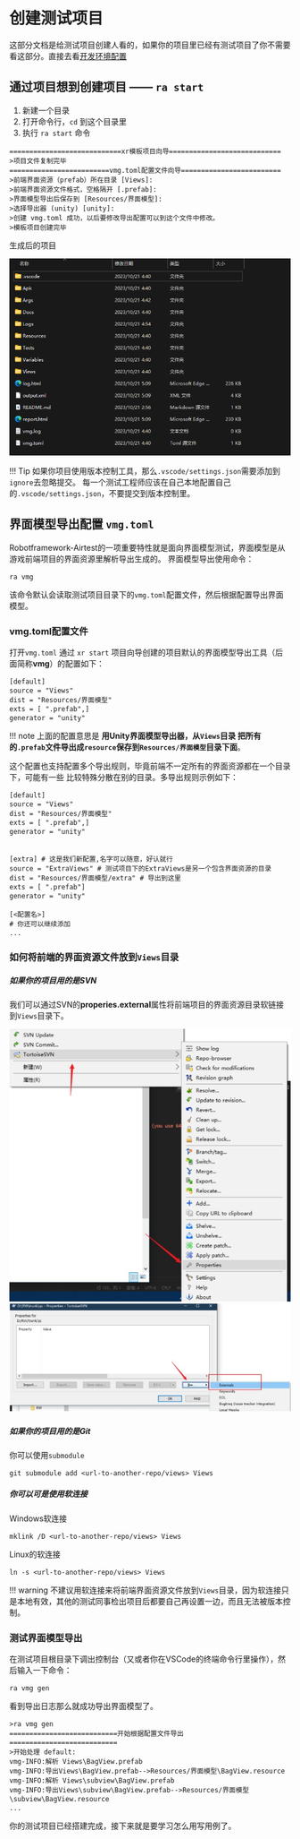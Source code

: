 # 创建测试项目

这部分文档是给测试项目创建人看的，如果你的项目里已经有测试项目了你不需要看这部分。直接去看[开发环境配置](./2_dev_env.md)

## 通过项目想到创建项目 —— `ra start`

1. 新建一个目录
2. 打开命令行，`cd` 到这个目录里
3. 执行 `ra start` 命令

```shell
============================xr模板项目向导============================
>项目文件复制完毕
=========================vmg.toml配置文件向导=========================
>前端界面资源（prefab）所在目录 [Views]:
>前端界面资源文件格式，空格隔开 [.prefab]:
>界面模型导出后保存到 [Resources/界面模型]:
>选择导出器 (unity) [unity]:
>创建 vmg.toml 成功，以后要修改导出配置可以到这个文件中修改。
>模板项目创建完毕

```

生成后的项目

![](asset/2023-10-21-14-35-17.png)

!!! Tip
    如果你项目使用版本控制工具，那么`.vscode/settings.json`需要添加到`ignore`去忽略提交。
    每一个测试工程师应该在自己本地配置自己的`.vscode/settings.json`，不要提交到版本控制里。


## 界面模型导出配置 `vmg.toml`

Robotframework-Airtest的一项重要特性就是面向界面模型测试，界面模型是从游戏前端项目的界面资源里解析导出生成的。
界面模型导出使用命令：

```shell
ra vmg
```
该命令默认会读取测试项目目录下的`vmg.toml`配置文件，然后根据配置导出界面模型。

### vmg.toml配置文件
打开`vmg.toml`
通过 `xr start` 项目向导创建的项目默认的界面模型导出工具（后面简称**vmg**）的配置如下：

```
[default]
source = "Views"
dist = "Resources/界面模型"
exts = [ ".prefab",]
generator = "unity"

```

!!! note 上面的配置意思是 
    **用Unity界面模型导出器，从`Views`目录 把所有的`.prefab`文件导出成`resource`保存到`Resources/界面模型`目录下面**。

这个配置也支持配置多个导出规则，毕竟前端不一定所有的界面资源都在一个目录下，可能有一些
比较特殊分散在别的目录。多导出规则示例如下：

```
[default]
source = "Views"
dist = "Resources/界面模型"
exts = [ ".prefab",]
generator = "unity"


[extra] # 这是我们新配置,名字可以随意，好认就行
source = "ExtraViews" # 测试项目下的ExtraViews是另一个包含界面资源的目录
dist = "Resources/界面模型/extra" # 导出到这里
exts = [ ".prefab"]
generator = "unity"

[<配置名>] 
# 你还可以继续添加
...
```



### 如何将前端的界面资源文件放到`Views`目录

##### 如果你的项目用的是SVN

我们可以通过SVN的**properies.external**属性将前端项目的界面资源目录软链接到`Views`目录下。

![](asset/2023-10-21-14-44-14.png)
![](asset/2023-10-21-14-44-28.png)

##### 如果你的项目用的是Git

你可以使用`submodule`

```shell
git submodule add <url-to-another-repo/views> Views
```

##### 你可以可是使用软连接

Windows软连接

```shell
mklink /D <url-to-another-repo/views> Views
```

Linux的软连接
```shell
ln -s <url-to-another-repo/views> Views
```

!!! warning
    不建议用软连接来将前端界面资源文件放到`Views`目录，因为软连接只是本地有效，其他的测试同事检出项目后都要自己再设置一边，而且无法被版本控制。


### 测试界面模型导出

在测试项目根目录下调出控制台（又或者你在VSCode的终端命令行里操作），然后输入一下命令：

```shell
ra vmg gen
```
看到导出日志那么就成功导出界面模型了。
```shell
>ra vmg gen
===========================开始根据配置文件导出===========================
>开始处理 default:
vmg-INFO:解析 Views\BagView.prefab
vmg-INFO:导出Views\BagView.prefab-->Resources/界面模型\BagView.resource
vmg-INFO:解析 Views\subview\BagView.prefab
vmg-INFO:导出Views\subview\BagView.prefab-->Resources/界面模型\subview\BagView.resource
...
```

你的测试项目已经搭建完成，接下来就是要学习怎么用写用例了。
